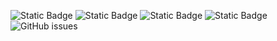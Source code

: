 ![Static Badge](https://img.shields.io/badge/blacklists-61-000000) ![Static Badge](https://img.shields.io/badge/blacklisted-2974293-cc0000) ![Static Badge](https://img.shields.io/badge/whitelisted-2251-00CC00) ![Static Badge](https://img.shields.io/badge/streaming_blacklist-28107-000000) ![GitHub issues](https://img.shields.io/github/issues/fabriziosalmi/blacklists)
